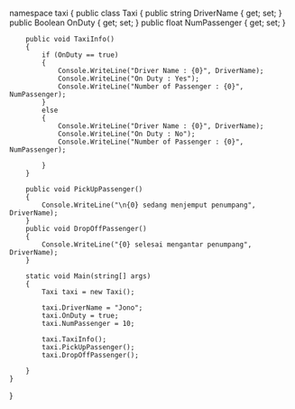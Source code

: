 namespace taxi
{
    public class Taxi
    {
        public string DriverName { get; set; }
        public Boolean OnDuty { get; set; }
        public float NumPassenger { get; set; }

        public void TaxiInfo()
        {
            if (OnDuty == true)
            {
                Console.WriteLine("Driver Name : {0}", DriverName);
                Console.WriteLine("On Duty : Yes");
                Console.WriteLine("Number of Passenger : {0}", NumPassenger);
            }
            else
            {
                Console.WriteLine("Driver Name : {0}", DriverName);
                Console.WriteLine("On Duty : No");
                Console.WriteLine("Number of Passenger : {0}", NumPassenger);

            }
        }

        public void PickUpPassenger()
        {
            Console.WriteLine("\n{0} sedang menjemput penumpang", DriverName);
        }
        public void DropOffPassenger()
        {
            Console.WriteLine("{0} selesai mengantar penumpang", DriverName);
        }

        static void Main(string[] args)
        {
            Taxi taxi = new Taxi();

            taxi.DriverName = "Jono";
            taxi.OnDuty = true;
            taxi.NumPassenger = 10;

            taxi.TaxiInfo();
            taxi.PickUpPassenger();
            taxi.DropOffPassenger();

        }
    }
}
